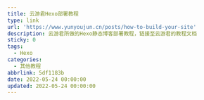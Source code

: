 ```yaml
---
title: 云游君Hexo部署教程
type: link
url: 'https://www.yunyoujun.cn/posts/how-to-build-your-site'
description: 云游君所做的Hexo静态博客部署教程，链接至云游君的教程文档
sticky: 0
tags:
  - Hexo
categories:
  - 其他教程
abbrlink: 5df1183b
date: 2022-05-24 00:00:00
updated: 2022-05-24 00:00:00
---
```

